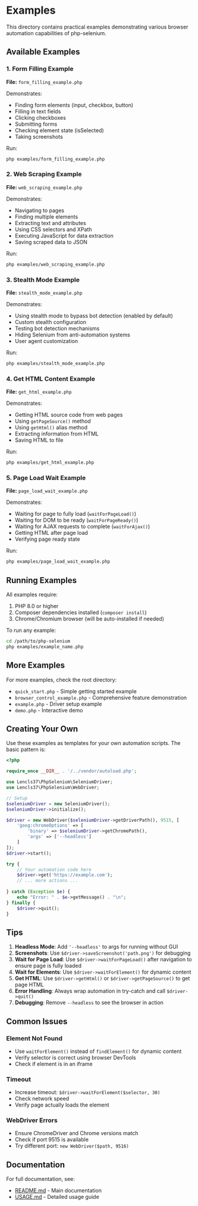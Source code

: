 # Examples

This directory contains practical examples demonstrating various browser automation capabilities of php-selenium.

## Available Examples

### 1. Form Filling Example
**File:** `form_filling_example.php`

Demonstrates:
- Finding form elements (input, checkbox, button)
- Filling in text fields
- Clicking checkboxes
- Submitting forms
- Checking element state (isSelected)
- Taking screenshots

Run:
```bash
php examples/form_filling_example.php
```

### 2. Web Scraping Example
**File:** `web_scraping_example.php`

Demonstrates:
- Navigating to pages
- Finding multiple elements
- Extracting text and attributes
- Using CSS selectors and XPath
- Executing JavaScript for data extraction
- Saving scraped data to JSON

Run:
```bash
php examples/web_scraping_example.php
```

### 3. Stealth Mode Example
**File:** `stealth_mode_example.php`

Demonstrates:
- Using stealth mode to bypass bot detection (enabled by default)
- Custom stealth configuration
- Testing bot detection mechanisms
- Hiding Selenium from anti-automation systems
- User agent customization

Run:
```bash
php examples/stealth_mode_example.php
```

### 4. Get HTML Content Example
**File:** `get_html_example.php`

Demonstrates:
- Getting HTML source code from web pages
- Using `getPageSource()` method
- Using `getHtml()` alias method
- Extracting information from HTML
- Saving HTML to file

Run:
```bash
php examples/get_html_example.php
```

### 5. Page Load Wait Example
**File:** `page_load_wait_example.php`

Demonstrates:
- Waiting for page to fully load (`waitForPageLoad()`)
- Waiting for DOM to be ready (`waitForPageReady()`)
- Waiting for AJAX requests to complete (`waitForAjax()`)
- Getting HTML after page load
- Verifying page ready state

Run:
```bash
php examples/page_load_wait_example.php
```

## Running Examples

All examples require:
1. PHP 8.0 or higher
2. Composer dependencies installed (`composer install`)
3. Chrome/Chromium browser (will be auto-installed if needed)

To run any example:
```bash
cd /path/to/php-selenium
php examples/example_name.php
```

## More Examples

For more examples, check the root directory:
- `quick_start.php` - Simple getting started example
- `browser_control_example.php` - Comprehensive feature demonstration
- `example.php` - Driver setup example
- `demo.php` - Interactive demo

## Creating Your Own

Use these examples as templates for your own automation scripts. The basic pattern is:

```php
<?php

require_once __DIR__ . '/../vendor/autoload.php';

use Lencls37\PhpSelenium\SeleniumDriver;
use Lencls37\PhpSelenium\WebDriver;

// Setup
$seleniumDriver = new SeleniumDriver();
$seleniumDriver->initialize();

$driver = new WebDriver($seleniumDriver->getDriverPath(), 9515, [
    'goog:chromeOptions' => [
        'binary' => $seleniumDriver->getChromePath(),
        'args' => ['--headless']
    ]
]);
$driver->start();

try {
    // Your automation code here
    $driver->get('https://example.com');
    // ... more actions ...
    
} catch (Exception $e) {
    echo "Error: " . $e->getMessage() . "\n";
} finally {
    $driver->quit();
}
```

## Tips

1. **Headless Mode**: Add `'--headless'` to args for running without GUI
2. **Screenshots**: Use `$driver->saveScreenshot('path.png')` for debugging
3. **Wait for Page Load**: Use `$driver->waitForPageLoad()` after navigation to ensure page is fully loaded
4. **Wait for Elements**: Use `$driver->waitForElement()` for dynamic content
5. **Get HTML**: Use `$driver->getHtml()` or `$driver->getPageSource()` to get page HTML
6. **Error Handling**: Always wrap automation in try-catch and call `$driver->quit()`
7. **Debugging**: Remove `--headless` to see the browser in action

## Common Issues

### Element Not Found
- Use `waitForElement()` instead of `findElement()` for dynamic content
- Verify selector is correct using browser DevTools
- Check if element is in an iframe

### Timeout
- Increase timeout: `$driver->waitForElement($selector, 30)`
- Check network speed
- Verify page actually loads the element

### WebDriver Errors
- Ensure ChromeDriver and Chrome versions match
- Check if port 9515 is available
- Try different port: `new WebDriver($path, 9516)`

## Documentation

For full documentation, see:
- [README.md](../README.md) - Main documentation
- [USAGE.md](../USAGE.md) - Detailed usage guide
